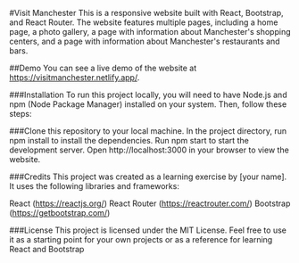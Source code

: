 #Visit Manchester
This is a responsive website built with React, Bootstrap, and React Router. The website features multiple pages, including a home page, a photo gallery, a page with information about Manchester's shopping centers, and a page with information about Manchester's restaurants and bars.

##Demo
You can see a live demo of the website at https://visitmanchester.netlify.app/.

###Installation
To run this project locally, you will need to have Node.js and npm (Node Package Manager) installed on your system. Then, follow these steps:

###Clone this repository to your local machine.
In the project directory, run npm install to install the dependencies.
Run npm start to start the development server.
Open http://localhost:3000 in your browser to view the website.

###Credits
This project was created as a learning exercise by [your name]. It uses the following libraries and frameworks:

React (https://reactjs.org/)
React Router (https://reactrouter.com/)
Bootstrap (https://getbootstrap.com/)

###License
This project is licensed under the MIT License. Feel free to use it as a starting point for your own projects or as a reference for learning React and Bootstrap

